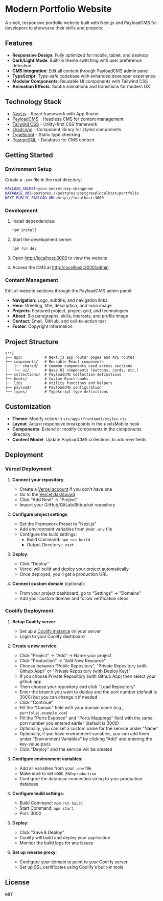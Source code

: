 # Modern Portfolio Website

A sleek, responsive portfolio website built with Next.js and PayloadCMS for developers to showcase their skills and projects.

## Features

- **Responsive Design**: Fully optimized for mobile, tablet, and desktop
- **Dark/Light Mode**: Built-in theme switching with user preference detection
- **CMS Integration**: Edit all content through PayloadCMS admin panel
- **TypeScript**: Type-safe codebase with enhanced developer experience
- **Modular Components**: Reusable UI components with Tailwind CSS
- **Animation Effects**: Subtle animations and transitions for modern UX

## Technology Stack

- [Next.js](https://nextjs.org) - React framework with App Router
- [PayloadCMS](https://payloadcms.com) - Headless CMS for content management
- [Tailwind CSS](https://tailwindcss.com) - Utility-first CSS framework
- [shadcn/ui](https://ui.shadcn.com) - Component library for styled components
- [TypeScript](https://www.typescriptlang.org) - Static type checking
- [PostgreSQL](https://www.postgresql.org) - Database for CMS content

## Getting Started

### Environment Setup

Create a `.env` file in the root directory:

```bash
PAYLOAD_SECRET=your-secret-key-change-me
DATABASE_URI=postgres://postgres:postgres@localhost/portfolio
NEXT_PUBLIC_PAYLOAD_URL=http://localhost:3000
```

### Development

1. Install dependencies:

    ```bash
    npm install
    ```

2. Start the development server:

    ```bash
    npm run dev
    ```

3. Open [http://localhost:3000](http://localhost:3000) to view the website
4. Access the CMS at [http://localhost:3000/admin](http://localhost:3000/admin)

### Content Management

Edit all website sections through the PayloadCMS admin panel:

- **Navigation**: Logo, subtitle, and navigation links
- **Hero**: Greeting, title, description, and main image
- **Projects**: Featured project, project grid, and technologies
- **About**: Bio paragraphs, skills, interests, and profile image
- **Contact**: Email, GitHub, and call-to-action text
- **Footer**: Copyright information

## Project Structure

```
src/
├── app/          # Next.js app router pages and API routes
├── components/   # Reusable React components
│   ├── shared/   # Common components used across sections
│   └── ui/       # Base UI components (buttons, cards, etc.)
├── collections/  # PayloadCMS collection definitions
├── hooks/        # Custom React hooks
├── lib/          # Utility functions and helpers
├── payload/      # PayloadCMS configuration
└── types/        # TypeScript type definitions
```

## Customization

- **Theme**: Modify colors in `src/app/(frontend)/styles.css`
- **Layout**: Adjust responsive breakpoints in the useIsMobile hook
- **Components**: Extend or modify components in the components directory
- **Content Model**: Update PayloadCMS collections to add new fields

## Deployment

### Vercel Deployment

1. **Connect your repository**:

    - Create a [Vercel account](https://vercel.com/signup) if you don't have one
    - Go to the [Vercel dashboard](https://vercel.com/dashboard)
    - Click "Add New" → "Project"
    - Import your GitHub/GitLab/Bitbucket repository

2. **Configure project settings**:

    - Set the Framework Preset to "Next.js"
    - Add environment variables from your `.env` file
    - Configure the build settings:
        - Build Command: `npm run build`
        - Output Directory: `.next`

3. **Deploy**:

    - Click "Deploy"
    - Vercel will build and deploy your project automatically
    - Once deployed, you'll get a production URL

4. **Connect custom domain** (optional):
    - From your project dashboard, go to "Settings" → "Domains"
    - Add your custom domain and follow verification steps

### Coolify Deployment

1. **Setup Coolify server**:

    - Set up a [Coolify instance](https://coolify.io/) on your server
    - Login to your Coolify dashboard

2. **Create a new service**:

    - Click "Project" → "Add" → Name your project
    - Click "Production" → "Add New Resource"
    - Choose between "Public Repository", "Private Repository (with Github App)" or "Private Repository (with Deploy Key)"
    - If you choose Private Repository (with Github App) then select your github app
    - Then choose your repository and click "Load Repository"
    - Enter the branch you want to deploy and the port number (default is 3000) but you can change it if needed
    - Click "Continue"
    - Fill the "Domain" field with your domain name (e.g., `portfolio.example.com`)
    - Fill the "Ports Exposed" and "Ports Mappings" field with the same port number you entered earlier (default is 3000)
    - Optionally, you can set a custom name for the service under "Name"
    - Optionally, if you have environment variables, you can add them under "Environment Variables" by clicking "Add" and entering the key-value pairs
    - Click "Deploy" and the service will be created

3. **Configure environment variables**:

    - Add all variables from your `.env` file
    - Make sure to set `NODE_ENV=production`
    - Configure the database connection string to your production database

4. **Configure build settings**:

    - Build Command: `npm run build`
    - Start Command: `npm start`
    - Port: 3000

5. **Deploy**:

    - Click "Save & Deploy"
    - Coolify will build and deploy your application
    - Monitor the build logs for any issues

6. **Set up reverse proxy**:
    - Configure your domain to point to your Coolify server
    - Set up SSL certificates using Coolify's built-in tools

## License

MIT
